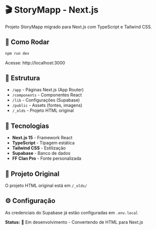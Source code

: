 # 🎬 StoryMapp - Next.js

Projeto StoryMapp migrado para Next.js com TypeScript e Tailwind CSS.

## 🚀 Como Rodar

```bash
npm run dev
```

Acesse: http://localhost:3000

## 📁 Estrutura

- `/app` - Páginas Next.js (App Router)
- `/components` - Componentes React
- `/lib` - Configurações (Supabase)
- `/public` - Assets (fontes, imagens)
- `/_olds` - Projeto HTML original

## 🔧 Tecnologias

- **Next.js 15** - Framework React
- **TypeScript** - Tipagem estática
- **Tailwind CSS** - Estilização
- **Supabase** - Banco de dados
- **FF Clan Pro** - Fonte personalizada

## 📝 Projeto Original

O projeto HTML original está em `/_olds/`

## ⚙️ Configuração

As credenciais do Supabase já estão configuradas em `.env.local`

**Status:** 🚧 Em desenvolvimento - Convertendo de HTML para Next.js
